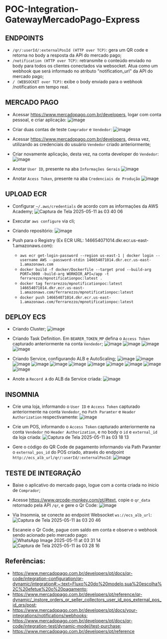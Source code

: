 # POC-Integration-GatewayMercadoPago-Express

## ENDPOINTS
- ``/qr/:userId/:externalPosId (HTTP over TCP)``: gera um QR code e retorna no body a resposta da API do mercado pago;
- ``/notification (HTTP over TCP)``: retransmite o conteúdo enviado no body para todos os clientes conectados via websocket. Atua como um webhook que será informado no atributo "notification_url" da API do mercado pago;
- ``/ (WEBSOCKET over TCP)``: exibe o body enviado para o webhook /notification em tempo real.

## MERCADO PAGO 

- Acessar https://www.mercadopago.com.br/developers, logar com conta pessoal, e criar aplicação:
  ![image](https://github.com/user-attachments/assets/8266b18d-afbf-4735-b38c-37d9179cb762)

- Criar duas contas de teste ``Comprador`` e ``Vendedor``:
![image](https://github.com/user-attachments/assets/c24af5b9-65f5-4157-ae23-4751d7c24ba8)

- Acessar https://www.mercadopago.com.br/developers, dessa vez, utilizando as credenciais do usuário ``Vendedor`` criado anteriormente;

- Criar novamente aplicação, desta vez, na conta developer do ``Vendedor``:
 ![image](https://github.com/user-attachments/assets/8266b18d-afbf-4735-b38c-37d9179cb762)

- Anotar ``User ID``, presente na aba ``Informações Gerais``
![image](https://github.com/user-attachments/assets/fafa122b-1505-4433-a54f-d5a9163271f9)

- Anotar ``Acess Token``, presente na aba ``Credenciais de Produção``
![image](https://github.com/user-attachments/assets/e520e1a6-5c34-4931-b33b-28798c552c50)

## UPLOAD ECR

- Configurar ``~/.aws/credentials`` de acordo com as informações da AWS Academy;
  ![Captura de Tela 2025-05-11 às 03 40 06](https://github.com/user-attachments/assets/0ac42978-ac41-4b2e-b678-91323e015ce9)

- Executar ``aws configure`` via cli;

- Criando repositório:
![image](https://github.com/user-attachments/assets/a1d36968-4a22-49c5-94e4-9c7cd61923f7)

- Push para o Registry (Ex ECR URL: 146654071014.dkr.ecr.us-east-1.amazonaws.com):
  - ``aws ecr get-login-password --region us-east-1 | docker login --username AWS --password-stdin 146654071014.dkr.ecr.us-east-1.amazonaws.com``
  - ``docker build -f docker/Dockerfile --target prod --build-arg PORT=3000 -build-arg WORKDIR_API=/app -t ferrarezzo/mpnotificationpoc:latest .``
  - ``docker tag ferrarezzo/mpnotificationpoc:latest 146654071014.dkr.ecr.us-east-1.amazonaws.com/ferrarezzo/mpnotificationpoc:latest``
  - ``docker push 146654071014.dkr.ecr.us-east-1.amazonaws.com/ferrarezzo/mpnotificationpoc:latest``

## DEPLOY ECS

- Criando Cluster;
![image](https://github.com/user-attachments/assets/89affab0-e644-4668-bceb-f1f887ac13f7)

- Criando Task Definition. Em ``BEARER_TOKEN_MP`` defina o ``Access Token`` capturado anteriormente na conta ``Vendedor``;
![image](https://github.com/user-attachments/assets/8163a332-6b20-48cf-81bb-a238b890c7d6)
![image](https://github.com/user-attachments/assets/2a7acb01-9520-489e-a9a1-f18d55b5d7a4)
![image](https://github.com/user-attachments/assets/a489e9d9-ad2c-4181-bac9-f2f2fa27d8b7)
![image](https://github.com/user-attachments/assets/0860c671-5557-4e33-b172-cc64c8275b0c)

- Criando Service, configurando ALB e AutoScaling;
![image](https://github.com/user-attachments/assets/6f3d755f-3289-4833-8463-37273f506ee7)
![image](https://github.com/user-attachments/assets/34459ac0-c1b6-42e5-9368-bfa0c9810c34)
![image](https://github.com/user-attachments/assets/a7eed629-33b3-4491-a524-cd2acddc7205)
![image](https://github.com/user-attachments/assets/08406ccc-7632-4a1f-ac0f-31d4bc205e6f)
![image](https://github.com/user-attachments/assets/3d4c6b93-85a4-4685-b24e-4479f3b33872)
![image](https://github.com/user-attachments/assets/3dba7d4c-611f-457f-a09e-e19b36237979)
![image](https://github.com/user-attachments/assets/6c3cfa1d-74f4-4c8b-88d4-47d7d05baf53)
![image](https://github.com/user-attachments/assets/16b82fdc-8b93-4e04-a720-994aae6dcab3)
![image](https://github.com/user-attachments/assets/ed1f5cf3-6604-4e8f-ab11-81073f6af6aa)
![image](https://github.com/user-attachments/assets/eaafb68d-0423-4200-b9f9-36b951179c0f)
![image](https://github.com/user-attachments/assets/81d6222e-3e2a-43aa-9e66-e961eb0e6354)

- Anote a ``Record A`` do ALB da Service criada:
![image](https://github.com/user-attachments/assets/d8b394d4-3caf-404b-950c-9696718d636b)

## INSOMNIA

- Crie uma loja, informando o ``User ID`` e ``Access Token`` capturado anteriormente na conta ``Vendedor``, no ``Path Paramter`` e ``Header Authorization`` respectivamente:
  ![image](https://github.com/user-attachments/assets/821c1349-b78e-44a4-8059-eaacce42fdb6)

- Crie um POS, informando o ``Access Token`` capturado anteriormente na conta ``Vendedor`` no ``Header Authorization``, e no body o ``id`` e ``external_id`` da loja criada:
![Captura de Tela 2025-05-11 às 03 18 13](https://github.com/user-attachments/assets/582ecdd0-5d0e-4239-a9bf-c3c083fc6cba)

- Gere o código do QR Code de pagamento informando via Path Paramter o ``external_pos_id`` do POS criado, através do endpoint ``http://ecs_alb_url/qr/:userId/:externalPosId``:
![image](https://github.com/user-attachments/assets/08571760-c27a-4e70-9efd-f908f3081b20)

## TESTE DE INTEGRAÇÃO

- Baixe o aplicativo do mercado pago, logue com a conta criada no ínicio de ``Comprador``;
  
- Acesse https://www.qrcode-monkey.com/pt/#text, copie o ``qr_data`` retornado pela API ``/qr``, e gere o Qr Code:
![image](https://github.com/user-attachments/assets/c713fee0-250f-4cfa-b74e-c414875a177f)

- Via Insomnia, se conecte ao endpoint Websocket ``ws://ecs_alb_url``:
![Captura de Tela 2025-05-11 às 03 20 46](https://github.com/user-attachments/assets/f91bf1fa-3285-4f8f-9b5f-c1fd3a98172b)

- Escaneie o Qr Code, pague com saldo em conta e observe o webhook sendo acionado pelo mercado pago:
![WhatsApp Image 2025-05-11 at 03 31 14](https://github.com/user-attachments/assets/018fae67-0c4c-4f17-ba52-76d403879c91)
![Captura de Tela 2025-05-11 às 03 28 16](https://github.com/user-attachments/assets/4b2b9b73-f7e6-4048-a4fc-04fa0891a713)

## Referências:
- https://www.mercadopago.com.br/developers/pt/docs/qr-code/integration-configuration/qr-dynamic/integration#:~:text=Fluxo%20do%20modelo,sua%20escolha%2C%20efetue%20o%20pagamento;
- https://www.mercadopago.com.br/developers/pt/reference/qr-dynamic/_instore_orders_qr_seller_collectors_user_id_pos_external_pos_id_qrs/post;
- https://www.mercadopago.com.br/developers/pt/docs/your-integrations/notifications/webhooks;
- https://www.mercadopago.com.br/developers/pt/docs/qr-code/integration-test/dynamic-model/test-purchase;
- https://www.mercadopago.com.br/developers/pt/reference
